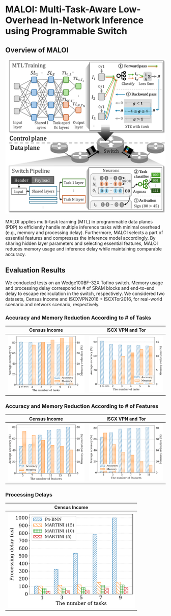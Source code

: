 # MALOI: Multi-Task-Aware Low-Overhead In-Network Inference using Programmable Switch

## Overview of MALOI

<p align="center">
<img src="figures/MTL.png" alt="MALOI Overview" width="600">

MALOI applies multi-task learning (MTL) in programmable data planes (PDP) to efficiently handle multiple inference tasks with minimal overhead (e.g., memory and processing delay). Furthermore, MALOI selects a part of essential features and compresses the inference model accordingly. By sharing hidden layer parameters and selecting essential features, MALOI reduces memory usage and inference delay while maintaining comparable accuracy. 

## Evaluation Results

We conducted tests on an Wedge100BF-32X Tofino switch. Memory usage and processing delay correspond to # of SRAM blocks and end-to-end delay to escape recirculation in the switch, respectively. We considered two datasets, Census Income and ISCXVPN2016 + ISCXTor2016, for real-world scenario and network scenario, respectively.

### Accuracy and Memory Reduction According to # of Tasks 
| Census Income | ISCX VPN and Tor | 
|------------------|------------------|
| <img src="figures/graph_1.png" alt="Census Income Tasks" width="400"> | <img src="figures/graph_1_network.png" alt="ISCX VPN and Tor Tasks" width="400"> | 

### Accuracy and Memory Reduction According to # of Features 
| Census Income | ISCX VPN and Tor | 
|------------------|------------------|
| <img src="figures/graph_2.png" alt="Census Income Features" width="400"> | <img src="figures/graph_2_network.png" alt="ISCX VPN and Tor Features" width="400"> | 

### Processing Delays 
| Census Income | 
|------------------|
| <img src="figures/graph_3.png" alt="Census Income Delay" width="400"> |

